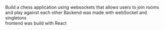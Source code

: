 Build a chess application using websockets that allows users to join rooms and play against each other
Backend was made with webSocket and singletons  
frontend was build with React 

 
 
 
